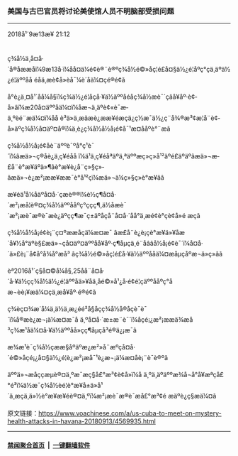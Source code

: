### 美国与古巴官员将讨论美使馆人员不明脑部受损问题
------------------------

<div class="published">
 <span class="date" title="ä¸­å½æ¶é´">
  <time datetime="2018-09-13T21:12:07+08:00">
   2018å¹´9æ13æ¥ 21:12
  </time>
 </span>
</div>
<br/>
<div class="wsw">
 <p>
  ç¾å½ä¸å¤å·´å®åææåï¼9æ13å·ï¼åå¤ä¼é¢è®¨è®ºç¾å½é©»åç¦é£å¤§ä½¿é¦åºç°çä¸äºä½¿é¦äººåå é­åä¸æè¢­å»èå¯¼è´åä¼¤çé®é¢ã
 </p>
 <p>
  å°è¿ä¸¤å¹´åå¼å§ï¼ç¾ä½¿é¦åçå·¥ä½äººåé­åç¾å½æè¯´çâå¥åº·è¢­å»âï¼æ20å¤äººåä¼¤ï¼åæ¬ä¸äºè¢«è¯æ­ä¸ºèé¨æä¼¤ï¼åå è³ä»ä¸æãæè¿ææ¥éæçä¿ç½æ¯ä½¿ç¨å¾®æ³¢æ­¦å¨è¢­å»äºç¾å½å¤äº¤å®ï¼ä¸è¿ç¾å½å½å¡é¢å¯¹æ­¤ååºè°¨æã
 </p>
 <p>
  ç¾å½å½å¡é¢åè¨äººè¯ºå°ç¹è¯´ï¼âæä»¬ç®åè¿ä¸ç¥éåå ï¼ä¹ä¸ç¥éåªäºä¸ªäººæç»ç»å¹²äºé£äºäºãæä»¬æ­£å¨è°æ¥äºä»¶ãè°æ¥è¿å¨ç»§ç»­ãæä»¬è¿æ²¡ææ¥ææ¯è°å¹²çï¼æä»¬ä¼ç»§ç»­è°æ¥ãâ
 </p>
 <p>
  æ¥éä¹å¼åäºå¤å·´çæè®®ï¼è½ç¶å¤å·´æ²¡æå¦è®¤ç¾å½äººååºç°ççç¶,ä½åæè¯´æ²¡æè¯æ®è¯æè¿äºçç¶æ¯ç±äºåçå¨å¤å·´åå°ä¸æé¢è°çè¢­å»é æçã
 </p>
 <p>
  ç¾å½å½å¡é¢è¡¨ç¤ºææåçä¼æ¤æ¯ âæ­£å¨è¿è¡çè°æ¥ä»¥åæ´å¥½å°äºè§£æä»¬çå¤äº¤äººåå¥åº·ç¶åµçä¸é¨åâãå½å¡é¢è¯´ï¼å¤å·´ä»£è¡¨å¢å°å¾å°æå³ âç¾å½é©»åç¦é£å·¥ä½äººååä¼¤æåµçåºæ¬ä»ç»âã
 </p>
 <p>
  èª2016å¹´ç§å¤©å¼å§,25åå¨å¤å·´å·¥ä½çç¾å½ä½¿é¦äººåä»¥åä¸åé©»å¹¿å·é¢é¦çäººååºç°åæ¬èè¡¥æä¼¤ç­ä¸æå¥åº·é®é¢ã
 </p>
 <p>
  ç¾èç¤¾æ´å¼ä¸ä½ä¸æ¿éé²å§åçç¾å½å®åçè¯è¯´ï¼å®æè¿æ¬¡ä¼æ¤æ¯å ä¸ºå¤å·´æ±æ¨è¯´ï¼åçé¡¿æ²¡ææä¾æå³ç¾æ¹åä¼¤å·¥ä½äººåå»çç¶åµçå³é®ä¿¡æ¯ã
 </p>
 <p>
  æ¾æ¹è¯ç¾å½çææ§åºäºæ¿æ²»å¨æºçå¤å·´é©»åçé¡¿å¤§ä½¿é¦è¿æ²¡æå¯¹è¿æ¬¡ä¼æ¤åè¡¨è¯è®ºã
 </p>
 <p>
  äººä»¬æåççæµè®¤ä¸ºæ¯æç§å£°æ³¢è¢­å»ï¼å ä¸ºä¸äºäººæ¾å¬å°å¥æªçå£°é³ï¼ä½æ¯ç¾å½èé¦è°æ¥å±ä»å¹´ä¸æçä¸ä»½è°æ¥æ¥éè®¤ä¸ºï¼æ²¡æè¯æ®è¯æå£°æ³¢é æäºè¿ç§æä¼¤ã
 </p>
</div>

原文链接：https://www.voachinese.com/a/us-cuba-to-meet-on-mystery-health-attacks-in-havana-20180913/4569935.html


------------------------
#### [禁闻聚合首页](https://github.com/gfw-breaker/banned-news/blob/master/README.md) &nbsp;|&nbsp;  [一键翻墙软件](https://github.com/gfw-breaker/nogfw/blob/master/README.md)